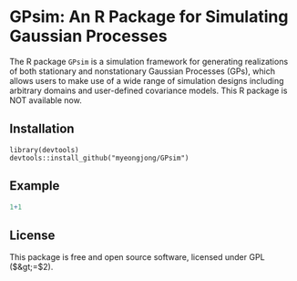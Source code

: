 <!-- README.md is generated from README.Rmd. Please edit that file -->

GPsim: An R Package for Simulating Gaussian Processes
=====================================================

The R package `GPsim` is a simulation framework for generating
realizations of both stationary and nonstationary Gaussian Processes
(GPs), which allows users to make use of a wide range of simulation
designs including arbitrary domains and user-defined covariance models.
This R package is NOT available now.

Installation
------------

``` install
library(devtools)
devtools::install_github("myeongjong/GPsim")
```

Example
-------

``` r
1+1
```

License
-------

This package is free and open source software, licensed under GPL
($&gt;=$2).
